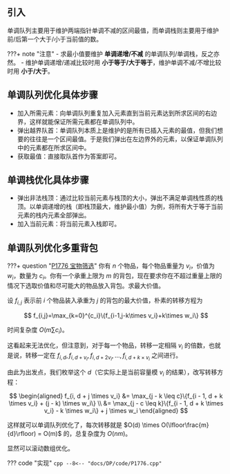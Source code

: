 ## 引入

单调队列主要用于维护两端指针单调不减的区间最值，而单调栈则主要用于维护前/后第一个大于/小于当前值的数。

???+ note "注意"
    -   求最小值要维护 **单调递增/不减** 的单调队列/单调栈，反之亦然。
    -   维护单调递增/递减比较时用 **小于等于/大于等于**，维护单调不减/不增比较时用 **小于/大于**。

## 单调队列优化具体步骤

-   加入所需元素：向单调队列重复加入元素直到当前元素达到所求区间的右边界，这样就能保证所需元素都在单调队列中。
-   弹出越界队首：单调队列本质上是维护的是所有已插入元素的最值，但我们想要的往往是一个区间最值。于是我们弹出在左边界外的元素，以保证单调队列中的元素都在所求区间中。
-   获取最值：直接取队首作为答案即可。

## 单调栈优化具体步骤

-   弹出非法栈顶：通过比较当前元素与栈顶的大小，弹出不满足单调栈性质的栈顶。以单调递增的栈（即栈顶最大，维护最小值）为例，将所有大于等于当前元素的栈内元素全部弹出。
-   加入当前元素：将当前元素入栈即可。

## 单调队列优化多重背包

???+ question "[P1776 宝物筛选](https://www.luogu.com.cn/problem/P1776)"
    你有 $n$ 个物品，每个物品重量为 $v_i$，价值为 $w_i$，数量为 $c_i$。你有一个承重上限为 $m$ 的背包，现在要求你在不超过重量上限的情况下选取价值和尽可能大的物品放入背包。求最大价值。

设 $f_{i,j}$ 表示前 $i$ 个物品装入承重为 $j$ 的背包的最大价值，朴素的转移方程为

$$
f_{i,j}=\max_{k=0}^{c_i}\{f_{i-1,j-k\times v_i}+k\times w_i\}
$$

时间复杂度 $O(m\sum c_i)$。

这看起来无法优化，但注意到，对于每一个物品，转移一定相隔 $v_i$ 的倍数，也就是说，转移一定在 $f_{i, d}, f_{i, d + v_i}, f_{i, d + 2v_i}, ..., f_{i, d + k \times v_i}$ 之间进行。

由此为出发点，我们枚举这个 $d$（它实际上是当前容量模 $v_i$ 的结果），改写转移方程：

$$
\begin{aligned}
f_{i, d + j \times v_i} &= \max_{j - k \leq c}\{f_{i - 1, d + k \times v_i} + (j - k) \times w_i\} \\
                        &= \max_{j - c \leq k}\{f_{i - 1, d + k \times v_i} - k \times w_i\} + j \times w_i
\end{aligned}
$$

这样就可以单调队列优化了，每次转移就是 $O(d) \times O(\lfloor\frac{m}{d}\rfloor) = O(m)$ 的，总复杂度为 $O(nm)$。

显然可以滚动数组优化。

??? code "实现"
    ```cpp
    --8<-- "docs/DP/code/P1776.cpp"
    ```
